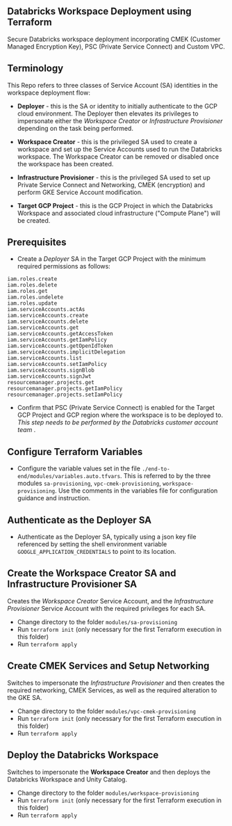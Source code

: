 

## Databricks Workspace Deployment using Terraform 

Secure Databricks workspace deployment incorporating CMEK (Customer Managed Encryption Key), PSC (Private Service Connect) and Custom VPC.

## Terminology

This Repo refers to three classes of Service Account (SA) identities in the workspace deployment flow:

+ **Deployer** - this is the SA or identity to initially authenticate to the GCP cloud environment.  The Deployer then elevates its privileges to impersonate either the *Workspace Creator* or *Infrastructure Provisioner* depending on the task being performed.
+ **Workspace Creator** - this is the privileged SA used to create a workspace and set up the Service Accounts used to run the Databricks workspace. The Workspace Creator can be removed or disabled once the workspace has been created.
+ **Infrastructure Provisioner** - this is the privileged SA used to set up Private Service Connect and Networking, CMEK (encryption) and perform GKE Service Account modification. 
  
  
+ **Target GCP Project** - this is the GCP Project in which the Databricks Workspace and associated cloud infrastructure ("Compute Plane") will be created.  

## Prerequisites  

+ Create a *Deployer* SA in the Target GCP Project with the minimum required permissions as follows:
```
iam.roles.create
iam.roles.delete
iam.roles.get
iam.roles.undelete
iam.roles.update
iam.serviceAccounts.actAs
iam.serviceAccounts.create
iam.serviceAccounts.delete
iam.serviceAccounts.get
iam.serviceAccounts.getAccessToken
iam.serviceAccounts.getIamPolicy
iam.serviceAccounts.getOpenIdToken
iam.serviceAccounts.implicitDelegation
iam.serviceAccounts.list
iam.serviceAccounts.setIamPolicy
iam.serviceAccounts.signBlob
iam.serviceAccounts.signJwt
resourcemanager.projects.get
resourcemanager.projects.getIamPolicy
resourcemanager.projects.setIamPolicy
```

+ Confirm that PSC (Private Service Connect) is enabled for the Target GCP Project and GCP region where the workspace is to be deployed to.  *This step needs to be performed by the Databricks customer account team* .


## Configure Terraform Variables

+ Configure the variable values set in the file `./end-to-end/modules/variables.auto.tfvars`.  This is referred to by the three modules `sa-provisioning`, `vpc-cmek-provisioning`, `workspace-provisioning`.
Use the comments in the variables file for configuration guidance and instruction.

## Authenticate as the Deployer SA

+ Authenticate as the Deployer SA, typically using a json key file referenced by setting the shell environment variable `GOOGLE_APPLICATION_CREDENTIALS` to point to its location.

## Create the Workspace Creator SA and Infrastructure Provisioner SA
Creates the *Workspace Creator* Service Account, and the *Infrastructure Provisioner* Service Account with the required privileges for each SA.

+ Change directory to the folder `modules/sa-provisioning`
+ Run `terraform init` (only necessary for the first Terraform execution in this folder)
+ Run `terraform apply`

## Create CMEK Services and Setup Networking
Switches to impersonate the *Infrastructure Provisioner* and then creates the required networking, CMEK Services, as well as the required alteration to the GKE SA.

+ Change directory to the folder `modules/vpc-cmek-provisioning`
+ Run `terraform init` (only necessary for the first Terraform execution in this folder)
+ Run `terraform apply`

## Deploy the Databricks Workspace
Switches to impersonate the **Workspace Creator** and then deploys the Databricks  Workspace and Unity Catalog.

+ Change directory to the folder `modules/workspace-provisioning`
+ Run `terraform init` (only necessary for the first Terraform execution in this folder)
+ Run `terraform apply`


